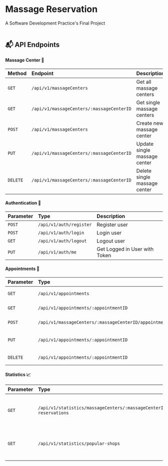 # Massage Reservation
A Software Development Practice's Final Project
<br><br>
## 📬 API Endpoints

#### Massage Center 🚩

| Method | Endpoint   | Description                |
| :-------- | :------- | :------------------------- |
| `GET` | `/api/v1/massageCenters` | Get all massage centers |
| `GET` | `/api/v1/massageCenters/:massageCenterID` | Get single massage centers |
| `POST` | `/api/v1/massageCenters` | Create new massage center |
| `PUT` | `/api/v1/massageCenters/:massageCenterID` | Update single massage center |
| `DELETE` | `/api/v1/massageCenters/:massageCenterID` | Delete single massage center |


#### Authentication 🔐

| Parameter | Type     | Description                       |
| :-------- | :------- | :-------------------------------- |
| `POST` | `/api/v1/auth/register` | Register user |
| `POST` | `/api/v1/auth/login` | Login user |
| `GET` | `/api/v1/auth/logout` | Logout user |
| `PUT` | `/api/v1/auth/me` | Get Logged in User with Token |


#### Appointments 📩

| Parameter | Type     | Description                       |
| :-------- | :------- | :-------------------------------- |
| `GET` | `/api/v1/appointments` | Get all appointments |
| `GET` | `/api/v1/appointments/:appointmentID` | Get single appointment |
| `POST` | `/api/v1/massageCenters/:massageCenterID/appointments` | Add single appointment |
| `PUT` | `/api/v1/appointments/:appointmentID` | Update single appointment |
| `DELETE` | `/api/v1/appointments/:appointmentID` | Delete single appointment |


#### Statistics 📈

| Parameter | Type     | Description                       |
| :-------- | :------- | :-------------------------------- |
| `GET` | `/api/v1/statistics/massageCenters/:massageCenterId/daily-reservations` | Get daily number of reservations for each shop  |
| `GET` | `/api/v1/statistics/popular-shops` | Get top 3 massage shops by number of reservations |
